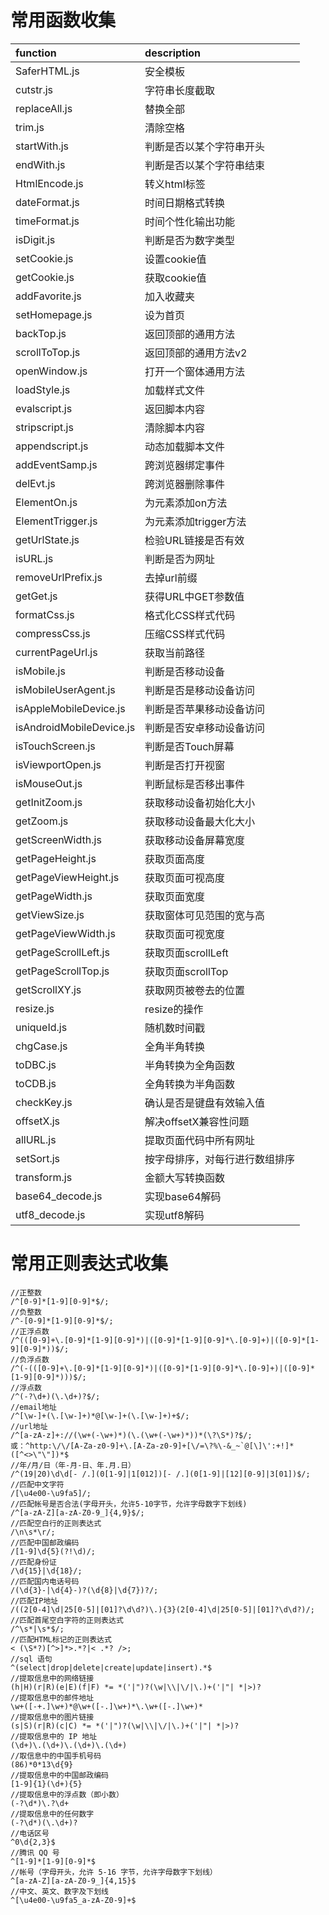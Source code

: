 # 常用函数收集

| function                      | description                             |
|:----------------------------- |:----------------------------------------|
| SaferHTML.js                  | 安全模板
| cutstr.js                     | 字符串长度截取    |
| replaceAll.js                 | 替换全部      |
| trim.js                       | 清除空格      |
| startWith.js                  | 判断是否以某个字符串开头      |
| endWith.js                    | 判断是否以某个字符串结束      |
| HtmlEncode.js                 | 转义html标签      |
| dateFormat.js                 | 时间日期格式转换      |
| timeFormat.js                 | 时间个性化输出功能      |
| isDigit.js                    | 判断是否为数字类型      |
| setCookie.js                  | 设置cookie值      |
| getCookie.js                  | 获取cookie值      |
| addFavorite.js                | 加入收藏夹      |
| setHomepage.js                | 设为首页      |
| backTop.js                    | 返回顶部的通用方法      |
| scrollToTop.js                | 返回顶部的通用方法v2      |
| openWindow.js                 | 打开一个窗体通用方法      |
| loadStyle.js                  | 加载样式文件      |
| evalscript.js                 | 返回脚本内容      |
| stripscript.js                | 清除脚本内容      |
| appendscript.js               | 动态加载脚本文件      |
| addEventSamp.js               | 跨浏览器绑定事件      |
| delEvt.js                     | 跨浏览器删除事件      |
| ElementOn.js                  | 为元素添加on方法      |
| ElementTrigger.js             | 为元素添加trigger方法      |
| getUrlState.js                | 检验URL链接是否有效      |
| isURL.js                      | 判断是否为网址      |
| removeUrlPrefix.js            | 去掉url前缀      |
| getGet.js                     | 获得URL中GET参数值      |
| formatCss.js                  | 格式化CSS样式代码      |
| compressCss.js                | 压缩CSS样式代码      |
| currentPageUrl.js             | 获取当前路径      |
| isMobile.js                   | 判断是否移动设备      |
| isMobileUserAgent.js          | 判断是否是移动设备访问      |
| isAppleMobileDevice.js        | 判断是否苹果移动设备访问      |
| isAndroidMobileDevice.js      | 判断是否安卓移动设备访问      |
| isTouchScreen.js              | 判断是否Touch屏幕      |
| isViewportOpen.js             | 判断是否打开视窗      |
| isMouseOut.js                 | 判断鼠标是否移出事件      |
| getInitZoom.js                | 获取移动设备初始化大小      |
| getZoom.js                    | 获取移动设备最大化大小      |
| getScreenWidth.js             | 获取移动设备屏幕宽度      |
| getPageHeight.js              | 获取页面高度      |
| getPageViewHeight.js          | 获取页面可视高度      |
| getPageWidth.js               | 获取页面宽度      |
| getViewSize.js                | 获取窗体可见范围的宽与高      |
| getPageViewWidth.js           | 获取页面可视宽度      |
| getPageScrollLeft.js          | 获取页面scrollLeft      |
| getPageScrollTop.js           | 获取页面scrollTop      |
| getScrollXY.js                | 获取网页被卷去的位置      |
| resize.js                     | resize的操作      |
| uniqueId.js                   | 随机数时间戳      |
| chgCase.js                    | 全角半角转换      |
| toDBC.js                      | 半角转换为全角函数      |
| toCDB.js                      | 全角转换为半角函数      |
| checkKey.js                   | 确认是否是键盘有效输入值      |
| offsetX.js                    | 解决offsetX兼容性问题      |
| allURL.js                     | 提取页面代码中所有网址      |
| setSort.js                    | 按字母排序，对每行进行数组排序      |
| transform.js                  | 金额大写转换函数      |
| base64_decode.js              | 实现base64解码      |
| utf8_decode.js                | 实现utf8解码      |

# 常用正则表达式收集

```
//正整数
/^[0-9]*[1-9][0-9]*$/;
//负整数
/^-[0-9]*[1-9][0-9]*$/;
//正浮点数
/^(([0-9]+\.[0-9]*[1-9][0-9]*)|([0-9]*[1-9][0-9]*\.[0-9]+)|([0-9]*[1-9][0-9]*))$/;   
//负浮点数
/^(-(([0-9]+\.[0-9]*[1-9][0-9]*)|([0-9]*[1-9][0-9]*\.[0-9]+)|([0-9]*[1-9][0-9]*)))$/;  
//浮点数
/^(-?\d+)(\.\d+)?$/;
//email地址
/^[\w-]+(\.[\w-]+)*@[\w-]+(\.[\w-]+)+$/;
//url地址
/^[a-zA-z]+://(\w+(-\w+)*)(\.(\w+(-\w+)*))*(\?\S*)?$/;
或：^http:\/\/[A-Za-z0-9]+\.[A-Za-z0-9]+[\/=\?%\-&_~`@[\]\':+!]*([^<>\"\"])*$ 
//年/月/日（年-月-日、年.月.日）
/^(19|20)\d\d[- /.](0[1-9]|1[012])[- /.](0[1-9]|[12][0-9]|3[01])$/;
//匹配中文字符
/[\u4e00-\u9fa5]/;
//匹配帐号是否合法(字母开头，允许5-10字节，允许字母数字下划线)
/^[a-zA-Z][a-zA-Z0-9_]{4,9}$/;
//匹配空白行的正则表达式
/\n\s*\r/;
//匹配中国邮政编码
/[1-9]\d{5}(?!\d)/;
//匹配身份证
/\d{15}|\d{18}/;
//匹配国内电话号码
/(\d{3}-|\d{4}-)?(\d{8}|\d{7})?/;
//匹配IP地址
/((2[0-4]\d|25[0-5]|[01]?\d\d?)\.){3}(2[0-4]\d|25[0-5]|[01]?\d\d?)/;
//匹配首尾空白字符的正则表达式
/^\s*|\s*$/;
//匹配HTML标记的正则表达式
< (\S*?)[^>]*>.*?|< .*? />;
//sql 语句
^(select|drop|delete|create|update|insert).*$
//提取信息中的网络链接
(h|H)(r|R)(e|E)(f|F) *= *('|")?(\w|\\|\/|\.)+('|"| *|>)? 
//提取信息中的邮件地址
\w+([-+.]\w+)*@\w+([-.]\w+)*\.\w+([-.]\w+)* 
//提取信息中的图片链接
(s|S)(r|R)(c|C) *= *('|")?(\w|\\|\/|\.)+('|"| *|>)? 
//提取信息中的 IP 地址
(\d+)\.(\d+)\.(\d+)\.(\d+)
//取信息中的中国手机号码
(86)*0*13\d{9} 
//提取信息中的中国邮政编码
[1-9]{1}(\d+){5} 
//提取信息中的浮点数（即小数）
(-?\d*)\.?\d+ 
//提取信息中的任何数字
(-?\d*)(\.\d+)?
//电话区号
^0\d{2,3}$
//腾讯 QQ 号
^[1-9]*[1-9][0-9]*$ 
//帐号（字母开头，允许 5-16 字节，允许字母数字下划线）
^[a-zA-Z][a-zA-Z0-9_]{4,15}$ 
//中文、英文、数字及下划线
^[\u4e00-\u9fa5_a-zA-Z0-9]+$
```
